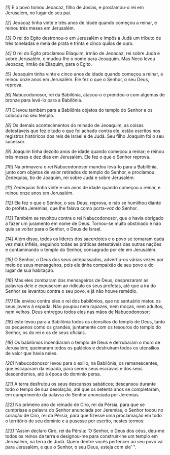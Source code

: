 *[1]* E o povo tomou Jeoacaz, filho de Josias, e proclamou-o rei em Jerusalém, no lugar de seu pai.

*[2]* Jeoacaz tinha vinte e três anos de idade quando começou a reinar, e reinou três meses em Jerusalém.

*[3]* O rei do Egito destronou-o em Jerusalém e impôs a Judá um tributo de três toneladas e meia de prata e trinta e cinco quilos de ouro.

*[4]* O rei do Egito proclamou Eliaquim, irmão de Jeoacaz, rei sobre Judá e sobre Jerusalém, e mudou-lhe o nome para Jeoaquim. Mas Neco levou Jeoacaz, irmão de Eliaquim, para o Egito.

*[5]* Jeoaquim tinha vinte e cinco anos de idade quando começou a reinar, e reinou onze anos em Jerusalém. Ele fez o que o Senhor, o seu Deus, reprova.

*[6]* Nabucodonosor, rei da Babilônia, atacou-o e prendeu-o com algemas de bronze para levá-lo para a Babilônia.

*[7]* E levou também para a Babilônia objetos do templo do Senhor e os colocou no seu templo.

*[8]* Os demais acontecimentos do reinado de Jeoaquim, as coisas detestáveis que fez e tudo o que foi achado contra ele, estão escritos nos registros históricos dos reis de Israel e de Judá. Seu filho Joaquim foi o seu sucessor.

*[9]* Joaquim tinha dezoito anos de idade quando começou a reinar; e reinou três meses e dez dias em Jerusalém. Ele fez o que o Senhor reprova.

*[10]* Na primavera o rei Nabucodonosor mandou levá-lo para a Babilônia, junto com objetos de valor retirados do templo do Senhor, e proclamou Zedequias, tio de Joaquim, rei sobre Judá e sobre Jerusalém.

*[11]* Zedequias tinha vinte e um anos de idade quando começou a reinar, e reinou onze anos em Jerusalém.

*[12]* Ele fez o que o Senhor, o seu Deus, reprova, e não se humilhou diante do profeta Jeremias, que lhe falava como porta-voz do Senhor.

*[13]* Também se revoltou contra o rei Nabucodonosor, que o havia obrigado a fazer um juramento em nome de Deus. Tornou-se muito obstinado e não quis se voltar para o Senhor, o Deus de Israel.

*[14]* Além disso, todos os líderes dos sacerdotes e o povo se tornaram cada vez mais infiéis, seguindo todas as práticas detestáveis das outras nações e contaminando o templo do Senhor, consagrado por ele em Jerusalém.

*[15]* O Senhor, o Deus dos seus antepassados, advertiu-os várias vezes por meio de seus mensageiros, pois ele tinha compaixão de seu povo e do lugar de sua habitação.

*[16]* Mas eles zombaram dos mensageiros de Deus, desprezaram as palavras dele e expuseram ao ridículo os seus profetas, até que a ira do Senhor se levantou contra o seu povo, e já não houve remédio.

*[17]* Ele enviou contra eles o rei dos babilônios, que no santuário matou os seus jovens à espada. Não poupou nem rapazes, nem moças, nem adultos, nem velhos. Deus entregou todos eles nas mãos de Nabucodonosor;

*[18]* este levou para a Babilônia todos os utensílios do templo de Deus, tanto os pequenos como os grandes, juntamente com os tesouros do templo do Senhor, os do rei e os de seus oficiais.

*[19]* Os babilônios incendiaram o templo de Deus e derrubaram o muro de Jerusalém; queimaram todos os palácios e destruíram todos os utensílios de valor que havia neles.

*[20]* Nabucodonosor levou para o exílio, na Babilônia, os remanescentes, que escaparam da espada, para serem seus escravos e dos seus descendentes, até à época do domínio persa.

*[21]* A terra desfrutou os seus descansos sabáticos; descansou durante todo o tempo de sua desolação, até que os setenta anos se completaram, em cumprimento da palavra do Senhor anunciada por Jeremias.

*[22]* No primeiro ano do reinado de Ciro, rei da Pérsia, para que se cumprisse a palavra do Senhor anunciada por Jeremias, o Senhor tocou no coração de Ciro, rei da Pérsia, para que fizesse uma proclamação em todo o território de seu domínio e a pusesse por escrito, nestes termos:

*[23]* "Assim declaro Ciro, rei da Pérsia: ‘O Senhor, o Deus dos céus, deu-me todos os reinos da terra e designou-me para construir-lhe um templo em Jerusalém, na terra de Judá. Quem dentre vocês pertencer ao seu povo vá para Jerusalém, e que o Senhor, o seu Deus, esteja com ele’ ".

